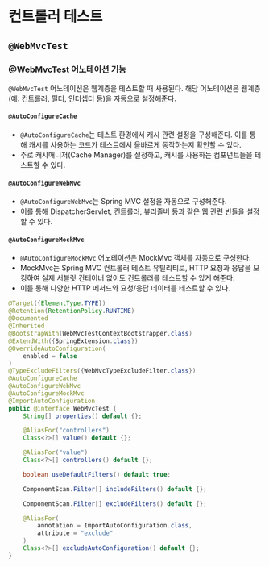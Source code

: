 # 컨트롤러 테스트

## `@WebMvcTest`

### @WebMvcTest 어노테이션 기능

`@WebMvcTest` 어노테이션은 웹계층을 테스트할 때 사용된다.
해당 어노테이션은 웹계층 (예: 컨트롤러, 필터, 인터셉터 등)을 자동으로 설정해준다.

#### `@AutoConfigureCache`

- `@AutoConfigureCache`는 테스트 환경에서 캐시 관련 설정을 구성해준다. 이를 통해 캐시를 사용하는 코드가 테스트에서 올바르게 동작하는지 확인할 수 있다.
- 주로 캐시매니저(Cache Manager)를 설정하고, 캐시를 사용하는 컴포넌트들을 테스트할 수 있다.

#### `@AutoConfigureWebMvc`

- `@AutoConfigureWebMvc`는 Spring MVC 설정을 자동으로 구성해준다.
- 이를 통해 DispatcherServlet, 컨트롤러, 뷰리졸버 등과 같은 웹 관련 빈들을 설정할 수 있다.

#### `@AutoConfigureMockMvc`

- `@AutoConfigureMockMvc` 어노테이션은 MockMvc 객체를 자동으로 구성한다.
- MockMvc는 Spring MVC 컨트롤러 테스트 유틸리티로, HTTP 요청과 응답을 모킹하여 실제 서블릿 컨테이너 없이도 컨트롤러를 테스트할 수 있게 해준다.
- 이를 통해 다양한 HTTP 메서드와 요청/응답 데이터를 테스트할 수 있다.



```java
@Target({ElementType.TYPE})
@Retention(RetentionPolicy.RUNTIME)
@Documented
@Inherited
@BootstrapWith(WebMvcTestContextBootstrapper.class)
@ExtendWith({SpringExtension.class})
@OverrideAutoConfiguration(
    enabled = false
)
@TypeExcludeFilters({WebMvcTypeExcludeFilter.class})
@AutoConfigureCache
@AutoConfigureWebMvc
@AutoConfigureMockMvc
@ImportAutoConfiguration
public @interface WebMvcTest {
    String[] properties() default {};

    @AliasFor("controllers")
    Class<?>[] value() default {};

    @AliasFor("value")
    Class<?>[] controllers() default {};

    boolean useDefaultFilters() default true;

    ComponentScan.Filter[] includeFilters() default {};

    ComponentScan.Filter[] excludeFilters() default {};

    @AliasFor(
        annotation = ImportAutoConfiguration.class,
        attribute = "exclude"
    )
    Class<?>[] excludeAutoConfiguration() default {};
}
```
